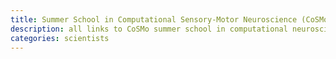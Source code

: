```yaml
---
title: Summer School in Computational Sensory-Motor Neuroscience (CoSMo)
description: all links to CoSMo summer school in computational neuroscience materials
categories: scientists
---
```


